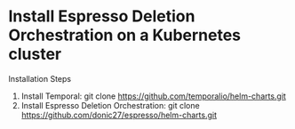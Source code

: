 # Install Espresso Deletion Orchestration on a Kubernetes cluster

Installation Steps

1) Install Temporal: git clone https://github.com/temporalio/helm-charts.git
2) Install Espresso Deletion Orchestration: git clone https://github.com/donic27/espresso/helm-charts.git
